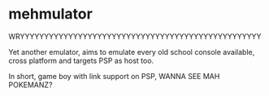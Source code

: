 mehmulator
=====

WRYYYYYYYYYYYYYYYYYYYYYYYYYYYYYYYYYYYYYYYYYYYYYYYYYY

Yet another emulator, aims to emulate every old school console available, cross platform and targets PSP as host too.

In short, game boy with link support on PSP, WANNA SEE MAH POKEMANZ?
